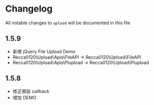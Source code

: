 # Changelog

All notable changes to `upload` will be documented in this file

## 1.5.9

- 新增 jQuery File Upload Demo
- Recca0120\Upload\Apis\FileAPI -> Recca0120\Upload\FileAPI
- Recca0120\Upload\Apis\Plupload -> Recca0120\Upload\Plupload

## 1.5.8

- 修正預設 callback
- 增加 DEMO
